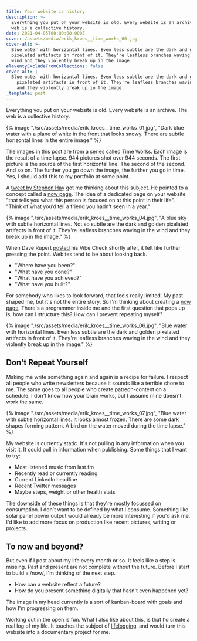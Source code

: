 ```yaml
---
title: Your website is history
description: >-
  Everything you put on your website is old. Every website is an archive. The
  web is a collective history.
date: 2021-04-05T00:00:00.000Z
cover: /assets/media/erik_kroes__time_works_06.jpg
cover-alt: >-
  Blue water with horizontal lines. Even less subtle are the dark and golden
  pixelated artifacts in front of it. They're leafless branches waving in the
  wind and they violently break up in the image.
eleventyExcludeFromCollections: false
cover_alt: |-
  Blue water with horizontal lines. Even less subtle are the dark and golden
    pixelated artifacts in front of it. They're leafless branches waving in the wind
    and they violently break up in the image.
_template: post
---
```



Everything you put on your website is old. Every website is an archive. The web is a collective history.

{% image "./src/assets/media/erik_kroes__time_works_01.jpg", "Dark blue water with a plane of white in the front that looks snowy. There are subtle horizontal lines in the entire image." %}

<aside>The images in this post are from a series called Time Works. Each image is the result of a time lapse. 944 pictures shot over 944 seconds. The first picture is the source of the first horizontal line. The second of the second. And so on. The further you go down the image, the further you go in time. Yes, I should add this to my portfolio at some point.</aside>

A [tweet by Stephen Hay](https://twitter.com/stephenhay/status/1375821527392923653) got me thinking about this subject. He pointed to a concept called a [now page](https://nownownow.com/about). The idea of a dedicated page on your website "that tells you what this person is focused on at this point in their life". "Think of what you’d tell a friend you hadn’t seen in a year."

{% image "./src/assets/media/erik_kroes__time_works_04.jpg", "A blue sky with subtle horizontal lines. Not so subtle are the dark and golden pixelated artifacts in front of it. They're leafless branches waving in the wind and they break up in the image." %}

When Dave Rupert [posted](https://twitter.com/davatron5000/status/1377613656402329600) his Vibe Check shortly after, it felt like further pressing the point. Webites tend to be about looking back.

* "Where have you been?"
* "What have you done?"
* "What have you achieved?"
* "What have you built?"

For somebody who likes to look forward, that feels really limited. My past shaped me, but it's not the entire story. So I'm thinking about creating a [now page](https://nownownow.com/about). There's a programmer inside me and the first question that pops up is, how can I structure this? How can I prevent repeating myself?

{% image "./src/assets/media/erik_kroes__time_works_06.jpg", "Blue water with horizontal lines. Even less subtle are the dark and golden pixelated artifacts in front of it. They're leafless branches waving in the wind and they violently break up in the image." %}

## Don't Repeat Yourself

Making me write something again and again is a recipe for failure. I respect all people who write newsletters because it sounds like a terrible chore to me. The same goes to all people who create patreon-content on a schedule. I don't know how your brain works, but I assume mine doesn't work the same.

{% image "./src/assets/media/erik_kroes__time_works_07.jpg", "Blue water with subtle horizontal lines. It looks almost frozen. There are some dark shapes forming  pattern. A bird on the water moved during the time lapse." %}

My website is currently static. It's not pulling in any information when you visit it. It could pull in information when publishing. Some things that I want to try:

* Most listened music from last.fm
* Recently read or currently reading
* Current LinkedIn headline
* Recent Twitter messages
* Maybe steps, weight or other health stats

The downside of these things is that they're mostly focussed on consumption. I don't want to be defined by what I consume. Something like solar panel power output would already be more interesting if you'd ask me. I'd like to add more focus on production like recent pictures, writing or projects.

## To now and beyond?

But even if I post about my life every month or so. It feels like a step is missing. Past and present are not complete without the future. Before I start to build a /now/, I'm thinking of the next step. 

* How can a website reflect a future? 
* How do you present something digitally that hasn't even happened yet? 

The image in my head currently is a sort of kanban-board with goals and how I'm progressing on them. 

Working out in the open is fun. What I also like about this, is that I'd create a real log of my life. It touches the subject of [lifelogging](https://en.wikipedia.org/wiki/Lifelog), and would turn this website into a documentary project for me.
